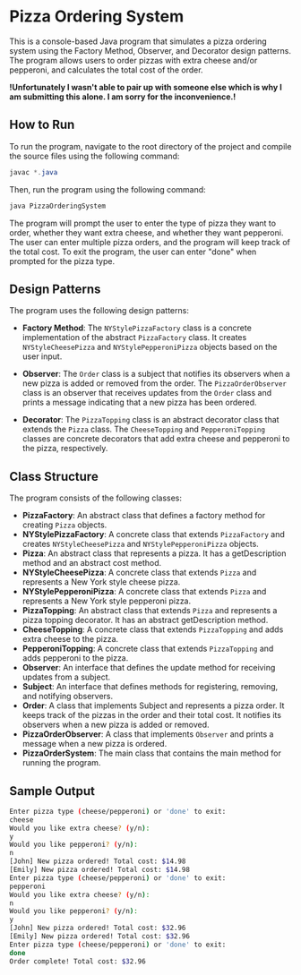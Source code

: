 # Pizza Ordering System

This is a console-based Java program that simulates a pizza ordering system using the Factory Method, 
Observer, and Decorator design patterns. The program allows users to order pizzas with extra cheese and/or pepperoni, 
and calculates the total cost of the order. 

**!Unfortunately I wasn't able to pair up with someone else which is why I am submitting this alone. I am sorry for the inconvenience.!**

## How to Run
To run the program, navigate to the root directory of the project and compile the source 
files using the following command:

```java
javac *.java
````

Then, run the program using the following command:
    
```java
java PizzaOrderingSystem
```

The program will prompt the user to enter the type of pizza they want to order, whether they want extra cheese, and whether they want pepperoni. 
The user can enter multiple pizza orders, and the program will keep track of the total cost. To exit the program, the user can enter "done" when prompted for the pizza type.

## Design Patterns
The program uses the following design patterns:

* **Factory Method**: The `NYStylePizzaFactory` class is a concrete implementation of the abstract `PizzaFactory` class. 
It creates `NYStyleCheesePizza` and `NYStylePepperoniPizza` objects based on the user input.

* **Observer**: The `Order` class is a subject that notifies its observers when a new pizza is added or removed from the order. 
The `PizzaOrderObserver` class is an observer that receives updates from the `Order` class and prints a message indicating that a new pizza has been ordered.

* **Decorator**: The `PizzaTopping` class is an abstract decorator class that extends the `Pizza` class. 
The `CheeseTopping` and `PepperoniTopping` classes are concrete decorators that add extra cheese and pepperoni to the pizza, respectively.

## Class Structure

The program consists of the following classes:

* **PizzaFactory**: An abstract class that defines a factory method for creating `Pizza` objects.
* **NYStylePizzaFactory**: A concrete class that extends `PizzaFactory` and creates `NYStyleCheesePizza` and `NYStylePepperoniPizza` objects.
* **Pizza**: An abstract class that represents a pizza. It has a getDescription method and an abstract cost method.
* **NYStyleCheesePizza**: A concrete class that extends `Pizza` and represents a New York style cheese pizza.
* **NYStylePepperoniPizza**: A concrete class that extends `Pizza` and represents a New York style pepperoni pizza.
* **PizzaTopping**: An abstract class that extends `Pizza` and represents a pizza topping decorator. It has an abstract getDescription method.
* **CheeseTopping**: A concrete class that extends `PizzaTopping` and adds extra cheese to the pizza.
* **PepperoniTopping**: A concrete class that extends `PizzaTopping` and adds pepperoni to the pizza.
* **Observer**: An interface that defines the update method for receiving updates from a subject.
* **Subject**: An interface that defines methods for registering, removing, and notifying observers.
* **Order**: A class that implements Subject and represents a pizza order. 
It keeps track of the pizzas in the order and their total cost. It notifies its observers when a new pizza is added or removed.
* **PizzaOrderObserver**: A class that implements `Observer` and prints a message when a new pizza is ordered.
* **PizzaOrderSystem**: The main class that contains the main method for running the program.

## Sample Output
```bash
Enter pizza type (cheese/pepperoni) or 'done' to exit:
cheese
Would you like extra cheese? (y/n):
y
Would you like pepperoni? (y/n):
n
[John] New pizza ordered! Total cost: $14.98
[Emily] New pizza ordered! Total cost: $14.98
Enter pizza type (cheese/pepperoni) or 'done' to exit:
pepperoni
Would you like extra cheese? (y/n):
n
Would you like pepperoni? (y/n):
y
[John] New pizza ordered! Total cost: $32.96
[Emily] New pizza ordered! Total cost: $32.96
Enter pizza type (cheese/pepperoni) or 'done' to exit:
done
Order complete! Total cost: $32.96
```
